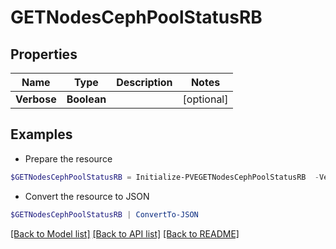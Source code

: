 # GETNodesCephPoolStatusRB
## Properties

Name | Type | Description | Notes
------------ | ------------- | ------------- | -------------
**Verbose** | **Boolean** |  | [optional] 

## Examples

- Prepare the resource
```powershell
$GETNodesCephPoolStatusRB = Initialize-PVEGETNodesCephPoolStatusRB  -Verbose null
```

- Convert the resource to JSON
```powershell
$GETNodesCephPoolStatusRB | ConvertTo-JSON
```

[[Back to Model list]](../README.md#documentation-for-models) [[Back to API list]](../README.md#documentation-for-api-endpoints) [[Back to README]](../README.md)

